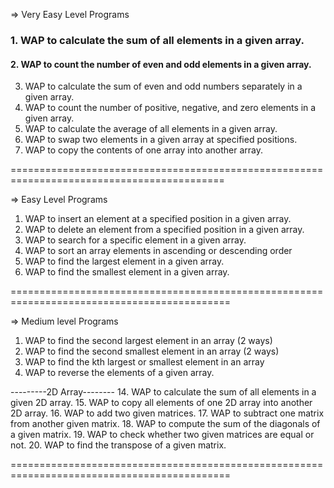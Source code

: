 => Very Easy Level Programs

### 1. WAP to calculate the sum of all elements in a given array.
#### 2. WAP to count the number of even and odd elements in a given array.
3. WAP to calculate the sum of even and odd numbers separately in a given array.
4. WAP to count the number of positive, negative, and zero elements in a given array.
5. WAP to calculate the average of all elements in a given array.
6. WAP to swap two elements in a given array at specified positions.
7. WAP to copy the contents of one array into another array.

===========================================================================================

=> Easy Level Programs

1. WAP to insert an element at a specified position in a given array.
2. WAP to delete an element from a specified position in a given array.
3. WAP to search for a specific element in a given array.
4. WAP to sort an array elements in ascending or descending order
5. WAP to find the largest element in a given array.
6. WAP to find the smallest element in a given array.

============================================================================================

=> Medium level Programs

1. WAP to find the second largest element in an array (2 ways)
2. WAP to find the second smallest element in an array (2 ways)
3. WAP to find the kth largest or smallest element in an array
4. WAP to reverse the elements of a given array.

---------2D Array--------
14. WAP to calculate the sum of all elements in a given 2D array.
15. WAP to copy all elements of one 2D array into another 2D array.
16. WAP to add two given matrices.
17. WAP to subtract one matrix from another given matrix.
18. WAP to compute the sum of the diagonals of a given matrix.
19. WAP to check whether two given matrices are equal or not.
20. WAP to find the transpose of a given matrix.

============================================================================================
